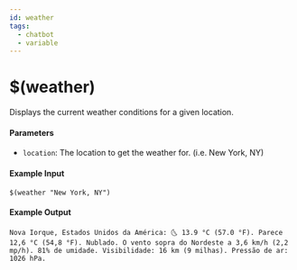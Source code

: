 ```yaml
---
id: weather
tags:
  - chatbot
  - variable
---
```


# $(weather)

Displays the current weather conditions for a given location.

#### Parameters

- `location`: The location to get the weather for. (i.e. New York, NY)

#### Example Input

`$(weather "New York, NY")`

#### Example Output

```
Nova Iorque, Estados Unidos da América: 🌜 13.9 °C (57.0 °F). Parece 12,6 °C (54,8 °F). Nublado. O vento sopra do Nordeste a 3,6 km/h (2,2 mp/h). 81% de umidade. Visibilidade: 16 km (9 milhas). Pressão de ar: 1026 hPa.
```
